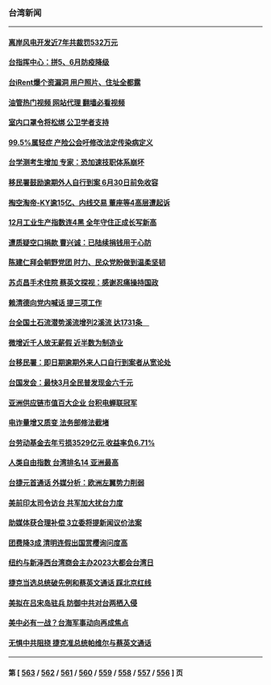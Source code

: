 ### 台湾新闻
---
#### [离岸风电开发近7年共裁罚532万元](../../pages/ncid1349361/n13920247.md?02020045) 
#### [台指挥中心：拼5、6月防疫降级](../../pages/ncid1349361/n13920250.md?02020045) 
#### [台iRent爆个资漏洞 用户照片、住址全都露](../../pages/ncid1349361/n13920254.md?02020045) 
#### [油管热门视频 网站代理 翻墙必看视频](http://138.2.39.72:81/youtube.html?epic-marker?02020045)
#### [室内口罩令将松绑 公卫学者支持](../../pages/ncid1349361/n13920249.md?02020045) 
#### [99.5%属轻症 产险公会吁修改法定传染病定义](../../pages/ncid1349361/n13920256.md?02020045) 
#### [台学测考生增加 专家：恐加速技职体系崩坏](../../pages/ncid1349361/n13920258.md?02020045) 
#### [移民署鼓励逾期外人自行到案 6月30日前免收容](../../pages/ncid1349361/n13920187.md?02020045) 
#### [掏空淘帝-KY逾15亿、内线交易 董座等4高层遭起诉](../../pages/ncid1349361/n13920184.md?02020045) 
#### [12月工业生产指数连4黑 全年守住正成长写新高](../../pages/ncid1349361/n13920181.md?02020045) 
#### [遭质疑空口捐款 曹兴诚：已陆续捐钱用于心防](../../pages/ncid1349361/n13920205.md?02020045) 
#### [陈建仁拜会朝野党团 时力、民众党盼做到温柔坚韧](../../pages/ncid1349361/n13920212.md?02020045) 
#### [苏贞昌手术住院 蔡英文探视：感谢忍痛操持国政](../../pages/ncid1349361/n13920195.md?02020045) 
#### [赖清德向党内喊话 提三项工作](../../pages/ncid1349361/n13920196.md?02020045) 
#### [台全国土石流潜势溪流增列2溪流 达1731条　](../../pages/ncid1349361/n13920189.md?02020045) 
#### [微增近千人放无薪假 近半数为制造业](../../pages/ncid1349361/n13920185.md?02020045) 
#### [台移民署：即日期逾期外来人口自行到案者从宽论处](../../pages/ncid1349361/n13920194.md?02020045) 
#### [台国发会：最快3月全民普发现金六千元](../../pages/ncid1349361/n13920179.md?02020045) 
#### [亚洲供应链市值百大企业 台积电蝉联冠军](../../pages/ncid1349361/n13920192.md?02020045) 
#### [电诈量增又质变 法务部修法截堵](../../pages/ncid1349361/n13920183.md?02020045) 
#### [台劳动基金去年亏损3529亿元 收益率负6.71%](../../pages/ncid1349361/n13920190.md?02020045) 
#### [人类自由指数 台湾排名14 亚洲最高](../../pages/ncid1349361/n13920163.md?02020045) 
#### [台捷元首通话 外媒分析：欧洲左翼势力削弱](../../pages/ncid1349361/n13920164.md?02020045) 
#### [美前印太司令访台 共军加大扰台力度](../../pages/ncid1349361/n13920166.md?02020045) 
#### [助媒体获合理补偿 3立委将提新闻议价法案](../../pages/ncid1349361/n13920134.md?02020045) 
#### [团费降3成 清明连假出国赏樱询问度高](../../pages/ncid1349361/n13920063.md?02020045) 
#### [纽约与新泽西台湾商会主办2023大都会台湾日](../../pages/ncid1349361/n13919849.md?02020045) 
#### [捷克当选总统破先例和蔡英文通话 踩北京红线](../../pages/ncid1349361/n13918857.md?02020045) 
#### [美拟在吕宋岛驻兵 防御中共对台两栖入侵](../../pages/ncid1349361/n13919568.md?02020045) 
#### [美中必有一战？台海军事动向再成焦点](../../pages/ncid1349361/n13919427.md?02020045) 
#### [无惧中共阻挠 捷克准总统帕维尔与蔡英文通话](../../pages/ncid1349361/n13919088.md?02020045) 

---
#### 第 [ [563](./563.md?02020045) / [562](./562.md?02020045) / [561](./561.md?02020045) / [560](./560.md?02020045) / [559](./559.md?02020045) / [558](./558.md?02020045) / [557](./557.md?02020045) / [556](./556.md?02020045) ] 页
